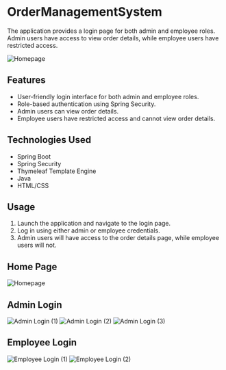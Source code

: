 # OrderManagementSystem
The application provides a login page for both admin and employee roles. Admin users have access to view order details, while employee users have restricted access. 

![Homepage](https://github.com/user-attachments/assets/525504ad-d897-47f1-8e12-a091862a1e53)

## Features

- User-friendly login interface for both admin and employee roles.
- Role-based authentication using Spring Security.
- Admin users can view order details.
- Employee users have restricted access and cannot view order details.

## Technologies Used

- Spring Boot
- Spring Security
- Thymeleaf Template Engine
- Java
- HTML/CSS

## Usage

1. Launch the application and navigate to the login page.
2. Log in using either admin or employee credentials.
3. Admin users will have access to the order details page, while employee users will not.

## Home Page
![Homepage](https://github.com/user-attachments/assets/1a2344e8-6de6-4779-bdbf-94c0a13d63bd)

## Admin Login
![Admin Login (1)](https://github.com/user-attachments/assets/5da80b0c-3fa8-4a3d-a797-6aefa1746d1a)
![Admin Login (2)](https://github.com/user-attachments/assets/bcde3958-3349-41f1-ba7a-5bd5ace1efd9)
![Admin Login (3)](https://github.com/user-attachments/assets/da1f0e98-4273-4838-9c8d-ec119b508eeb)


## Employee Login
![Employee Login (1)](https://github.com/user-attachments/assets/1109398d-a719-407a-b524-26de684bae14)
![Employee Login (2)](https://github.com/user-attachments/assets/19455843-109c-493f-b671-67d70c37251b)
